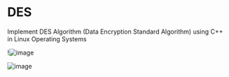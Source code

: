 # DES
Implement DES Algorithm (Data Encryption Standard Algorithm) using C++ in Linux Operating Systems 

!![image](https://user-images.githubusercontent.com/54436093/195671188-61b264f3-9319-42bb-90bd-9b2718f13d1e.png)

![image](https://user-images.githubusercontent.com/54436093/195671566-4dc51c6b-f236-48c1-948b-7f348a10aa06.png)

